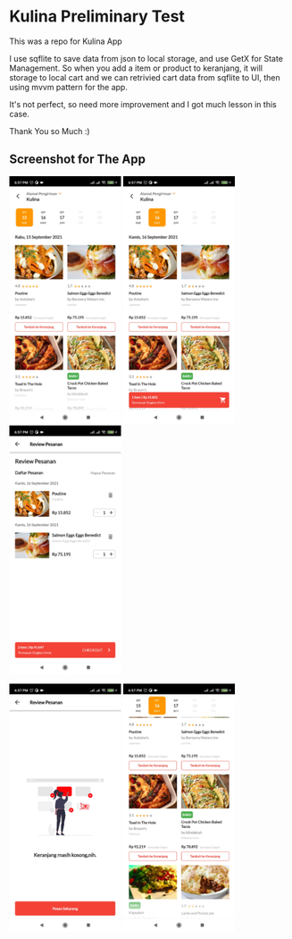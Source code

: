 # Kulina Preliminary Test

This was a repo for Kulina App

I use sqflite to save data from json to local storage, and use GetX for State Management. So when you add a item or product to keranjang, it will storage to local cart and we can retrivied cart data from sqflite to UI, then using mvvm pattern for the app.

It's not perfect, so need more improvement and I got much lesson in this case. 

Thank You so Much :)

## Screenshot for The App

<p float="left">
  <img src= "kulina%20(1).jpg" width=200>
  <img src= "kulina%20(2).jpg" width=200>
  <img src= "kulina%20(3).jpg" width=200>
</p>

<p float="left">
  <img src= "kulina%20(4).jpg" width=200>
  <img src= "kulina%20(5).jpg" width=200>
</p>
